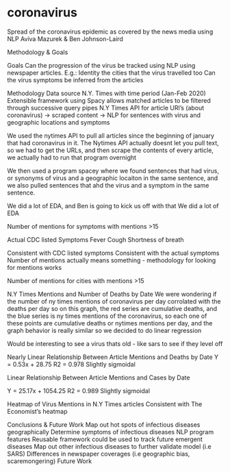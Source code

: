 # coronavirus

Spread of the coronavirus epidemic as covered by the news media using NLP
Aviva Mazurek & Ben Johnson-Laird

Methodology & Goals

Goals
Can the progression of the virus be tracked using NLP using newspaper articles. E.g.:
Identity the cities that the virus travelled too
Can the virus symptoms be inferred from the articles

Methodology
Data source N.Y. Times with time period (Jan-Feb 2020)
Extensible framework using Spacy allows matched articles to be filtered through successive query pipes
N.Y Times API for article URl’s (about coronavirus) → scraped content → NLP for sentences with virus and geographic locations and symptoms



We used the nytimes API to pull all articles since the beginning of january that had coronavirus in it. The Nytimes API actually doesnt let you pull text, so we had to get the URLs, and then scrape the contents of every article, we actually had to run that program overnight

We then used a program spacey where we found sentences that had virus, or synonyms of virus and a geographic locaiton in the same sentence, and we also pulled sentences that ahd the virus and a symptom in the  same sentence.

We did a lot of EDA, and Ben is going to kick us off with that
We did a lot of EDA

Number of mentions for symptoms with mentions >15 

Actual CDC listed Symptoms
Fever
Cough
Shortness of breath

Consistent with CDC listed symptoms
Consistent with the actual symptoms
Number of mentions actually means something - methodology for looking for mentions works

Number of mentions for cities with mentions >15 

N.Y Times Mentions and Number of Deaths by Date
We were wondering if the number of ny times mentions of coronavirus per day corrolated with the deaths per day so on this graph, the red series are cumulative deaths, and the blue series is ny times mentions of the coronavirus, so each one of these points are cumulative deaths or nytimes mentions per day, and the graph behavior is really similar so we decided to do linear regression

Would be interesting to see a virus thats old - like sars to see if they level off

Nearly Linear Relationship Between Article Mentions and Deaths by Date
Y = 0.53x + 28.75
R2 = 0.978
Slightly sigmoidal

Linear Relationship Between Article Mentions and Cases by Date

Y = 25.17x + 1054.25
R2 = 0.989
Slightly sigmoidal

Heatmap of Virus Mentions in N.Y Times articles
Consistent with The Economist’s heatmap

Conclusions & Future Work
Map out hot spots of infectious diseases geographically
Determine symptoms of infectious diseases
NLP program features
Reusable framework could be used to track future emergent diseases
Map out other infectious diseases to further validate model (i.e SARS)
Differences in newspaper coverages (i.e geographic bias, scaremongering)
Future Work
